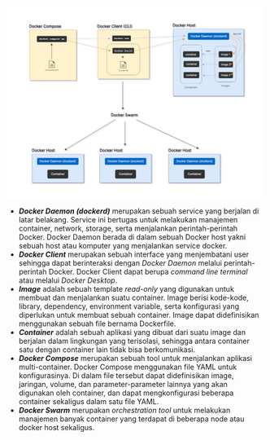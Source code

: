 ![Diagram keterkaitan antara docker image, container, docker damon, docker client, docker compose, serta docker swarm](./15-docker-diagram.jpg)  
  
- *__Docker Daemon (dockerd)__* merupakan sebuah service yang berjalan di latar belakang. Service ini bertugas untuk melakukan manajemen container, network, storage, serta menjalankan perintah-perintah Docker. Docker Daemon berada di dalam sebuah Docker host yakni sebuah host atau komputer yang menjalankan service docker.
- *__Docker Client__* merupakan sebuah interface yang menjembatani user sehingga dapat berinteraksi dengan *Docker Daemon* melalui perintah-perintah Docker. Docker Client dapat berupa *command line terminal* atau melalui *Docker Desktop*.  
- *__Image__* adalah sebuah template *read-only* yang digunakan untuk membuat dan menjalankan suatu container. Image berisi kode-kode, library, dependency, environment variable, serta konfigurasi yang diperlukan untuk membuat sebuah container. Image dapat didefinisikan menggunakan sebuah file bernama Dockerfile.
- *__Container__* adalah sebuah aplikasi yang dibuat dari suatu image dan berjalan dalam lingkungan yang terisolasi, sehingga antara container satu dengan container lain tidak bisa berkomunikasi.  
- *__Docker Compose__* merupakan sebuah tool untuk menjalankan aplikasi multi-container. Docker Compose menggunakan file YAML untuk konfigurasinya. Di dalam file tersebut dapat didefinisikan image, jaringan, volume, dan parameter-parameter lainnya yang akan digunakan oleh container, dan dapat mengkonfigurasi beberapa container sekaligus dalam satu file YAML.  
- *__Docker Swarm__* merupakan *orchestration tool* untuk melakukan manajemen banyak container yang terdapat di beberapa node atau docker host sekaligus.  